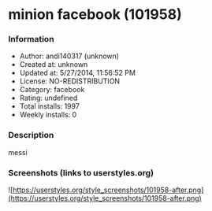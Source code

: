 # minion facebook (101958)

### Information
- Author: andi140317 (unknown)
- Created at: unknown
- Updated at: 5/27/2014, 11:56:52 PM
- License: NO-REDISTRIBUTION
- Category: facebook
- Rating: undefined
- Total installs: 1997
- Weekly installs: 0


### Description
messi


### Screenshots (links to userstyles.org)
![https://userstyles.org/style_screenshots/101958-after.png](https://userstyles.org/style_screenshots/101958-after.png)



